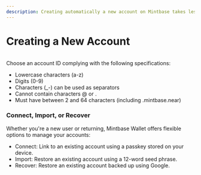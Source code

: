 ```yaml
---
description: Creating automatically a new account on Mintbase takes less than 15 seconds.
---
```


# Creating a New Account

<figure><img src="../.gitbook/assets/Sequence01_11-ezgif.com-crop.gif" alt=""><figcaption></figcaption></figure>

Choose an account ID complying with the following specifications:

* Lowercase characters (a-z)
* Digits (0-9)
* Characters (\_-) can be used as separators
* Cannot contain characters @ or .
* Must have between 2 and 64 characters (including .mintbase.near)

### Connect, Import, or Recover

Whether you're a new user or returning, Mintbase Wallet offers flexible options to manage your accounts:

* Connect: Link to an existing account using a passkey stored on your device.
* Import: Restore an existing account using a 12-word seed phrase.
* Recover: Restore an existing account backed up using Google.
